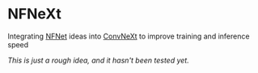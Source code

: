 # NFNeXt

Integrating [NFNet](https://arxiv.org/abs/2102.06171) ideas into [ConvNeXt](https://arxiv.org/abs/2201.03545) to improve training and inference speed

*This is just a rough idea, and it hasn't been tested yet.*
